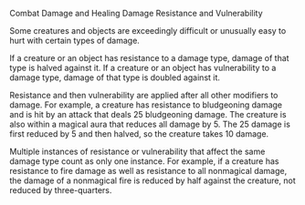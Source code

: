 Combat
Damage and Healing
Damage Resistance and Vulnerability
<p>
  Some creatures and objects are exceedingly difficult or unusually easy to hurt with certain types of damage.
</p>
<p>
  If a creature or an object has resistance to a damage type, damage of that type is halved against it. If a creature or an object has vulnerability to a damage type, damage of that type is doubled against it.
</p>
<p>
  Resistance and then vulnerability are applied after all other modifiers to damage. For example, a creature has resistance to bludgeoning damage and is hit by an attack that deals 25 bludgeoning damage. The creature is also within a magical aura that reduces all damage by 5. The 25 damage is first reduced by 5 and then halved, so the creature takes 10 damage.
</p>
<p>
  Multiple instances of resistance or vulnerability that affect the same damage type count as only one instance. For example, if a creature has resistance to fire damage as well as resistance to all nonmagical damage, the damage of a nonmagical fire is reduced by half against the creature, not reduced by three-quarters.
</p>
